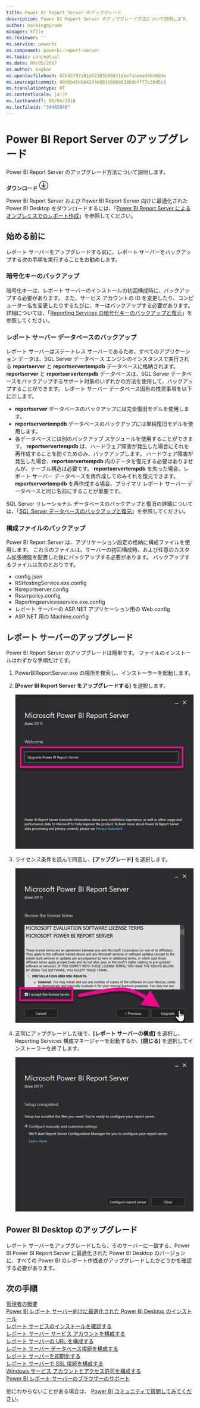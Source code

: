 ```yaml
---
title: Power BI Report Server のアップグレード
description: Power BI Report Server のアップグレード方法について説明します。
author: markingmyname
manager: kfile
ms.reviewer: ''
ms.service: powerbi
ms.component: powerbi-report-server
ms.topic: conceptual
ms.date: 09/05/2017
ms.author: maghan
ms.openlocfilehash: 82b42f97a92a52203b80d31abef4aeee456d6d4e
ms.sourcegitcommit: 80d6b45eb84243e801b60b9038b9bff77c30d5c8
ms.translationtype: HT
ms.contentlocale: ja-JP
ms.lasthandoff: 06/04/2018
ms.locfileid: "34482040"
---
```

# <a name="upgrade-power-bi-report-server"></a>Power BI Report Server のアップグレード
Power BI Report Server のアップグレード方法について説明します。

 **ダウンロード** ![ダウンロード](media/upgrade/download.png "ダウンロード")

Power BI Report Server および Power BI Report Server 向けに最適化された Power BI Desktop をダウンロードするには、「[Power BI Report Server によるオンプレミスでのレポート作成](https://powerbi.microsoft.com/report-server/)」を参照してください。

## <a name="before-you-begin"></a>始める前に
レポート サーバーをアップグレードする前に、レポート サーバーをバックアップする次の手順を実行することをお勧めします。

### <a name="backing-up-the-encryption-keys"></a>暗号化キーのバックアップ
暗号化キーは、レポート サーバーのインストールの初回構成時に、バックアップする必要があります。 また、サービス アカウントの ID を変更したり、コンピューター名を変更したりするたびに、キーはバックアップする必要があります。 詳細については、「[Reporting Services の暗号化キーのバックアップと復元](https://docs.microsoft.com/sql/reporting-services/install-windows/ssrs-encryption-keys-back-up-and-restore-encryption-keys)」を参照してください。

### <a name="backing-up-the-report-server-databases"></a>レポート サーバー データベースのバックアップ
レポート サーバーはステートレス サーバーであるため、すべてのアプリケーション データは、SQL Server データベース エンジンのインスタンスで実行される **reportserver** と **reportservertempdb** データベースに格納されます。 **reportserver** と **reportservertempdb** データベースは、SQL Server データベースをバックアップするサポート対象のいずれかの方法を使用して、バックアップすることができます。 レポート サーバー データベース固有の推奨事項を以下に示します。

* **reportserver** データベースのバックアップには完全復旧モデルを使用します。
* **reportservertempdb** データベースのバックアップには単純復旧モデルを使用します。
* 各データベースには別のバックアップ スケジュールを使用することができます。 **reportservertempdb** は、ハードウェア障害が発生した場合にそれを再作成することを防ぐためのみ、バックアップします。 ハードウェア障害が発生した場合、**reportservertempdb** 内のデータを復元する必要はありませんが、テーブル構造は必要です。 **reportservertempdb** を失った場合、レポート サーバー データベースを再作成してのみそれを復元できます。 **reportservertempdb** を再作成する場合、プライマリ レポート サーバー データベースと同じ名前にすることが重要です。

SQL Server リレーショナル データベースのバックアップと復旧の詳細については、「[SQL Server データベースのバックアップと復元](https://docs.microsoft.com/sql/relational-databases/backup-restore/back-up-and-restore-of-sql-server-databases)」を参照してください。

### <a name="backing-up-the-configuration-files"></a>構成ファイルのバックアップ
Power BI Report Server は、アプリケーション設定の格納に構成ファイルを使用します。 これらのファイルは、サーバーの初回構成時、および任意のカスタム拡張機能を配置した後にバックアップする必要があります。 バックアップするファイルは次のとおりです。

* config.json
* RSHostingService.exe.config
* Rsreportserver.config
* Rssvrpolicy.config
* Reportingservicesservice.exe.config
* レポート サーバーの ASP.NET アプリケーション用の Web.config
* ASP.NET 用の Machine.config

## <a name="upgrade-the-report-server"></a>レポート サーバーのアップグレード
Power BI Report Server のアップグレードは簡単です。 ファイルのインストールはわずかな手順だけです。

1. PowerBIReportServer.exe の場所を検索し、インストーラーを起動します。
2. **[Power BI Report Server をアップグレードする]** を選択します。
   
    ![](media/upgrade/reportserver-upgrade1.png "Power BI Report Server のアップグレード")
3. ライセンス条件を読んで同意し、**[アップグレード]** を選択します。
   
    ![](media/upgrade/reportserver-upgrade-eula.png "使用許諾契約書")
4. 正常にアップグレードした後で、**[レポート サーバーの構成]** を選択し、Reporting Services 構成マネージャーを起動するか、**[閉じる]** を選択してインストーラーを終了します。
   
    ![](media/upgrade/reportserver-upgrade-configure.png)

## <a name="upgrade-power-bi-desktop"></a>Power BI Desktop のアップグレード
レポート サーバーをアップグレードしたら、そのサーバーに一致する、Power BI Power BI Report Server に最適化された Power BI Desktop のバージョンに、すべての Power BI のレポート作成者がアップグレードしたかどうかを確認する必要があります。

## <a name="next-steps"></a>次の手順
[管理者の概要](admin-handbook-overview.md)  
[Power BI レポート サーバー向けに最適化された Power BI Desktop のインストール](install-powerbi-desktop.md)  
[レポート サービスのインストールを確認する](https://docs.microsoft.com/sql/reporting-services/install-windows/verify-a-reporting-services-installation)  
[レポート サーバー サービス アカウントを構成する](https://docs.microsoft.com/sql/reporting-services/install-windows/configure-the-report-server-service-account-ssrs-configuration-manager)  
[レポート サーバーの URL を構成する](https://docs.microsoft.com/sql/reporting-services/install-windows/configure-report-server-urls-ssrs-configuration-manager)  
[レポート サーバー データベース接続を構成する](https://docs.microsoft.com/sql/reporting-services/install-windows/configure-a-report-server-database-connection-ssrs-configuration-manager)  
[レポート サーバーを初期化する](https://docs.microsoft.com/sql/reporting-services/install-windows/ssrs-encryption-keys-initialize-a-report-server)  
[レポート サーバーで SSL 接続を構成する](https://docs.microsoft.com/sql/reporting-services/security/configure-ssl-connections-on-a-native-mode-report-server)  
[Windows サービス アカウントとアクセス許可を構成する](https://docs.microsoft.com/sql/database-engine/configure-windows/configure-windows-service-accounts-and-permissions)  
[Power BI レポート サーバーのブラウザーのサポート](browser-support.md)

他にわからないことがある場合は、 [Power BI コミュニティで質問してみてください](https://community.powerbi.com/)。


